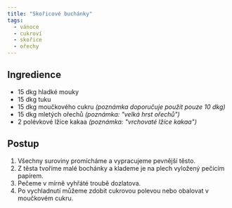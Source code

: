 ```yaml
---
title: "Skořicové buchánky"
tags:
  - vánoce
  - cukroví
  - skořice
  - ořechy
---
```


## Ingredience
- 15 dkg hladké mouky
- 15 dkg tuku
- 15 dkg moučkového cukru *(poznámka doporučuje použít pouze 10 dkg)*
- 15 dkg mletých ořechů *(poznámka: "velká hrst ořechů")*
- 2 polévkové lžíce kakaa *(poznámka: "vrchovaté lžíce kakaa")*

## Postup
1. Všechny suroviny promícháme a vypracujeme pevnější těsto.
2. Z těsta tvoříme malé bochánky a klademe je na plech vyložený pečicím papírem.
3. Pečeme v mírně vyhřáté troubě dozlatova.
4. Po vychladnutí můžeme zdobit cukrovou polevou nebo obalovat v moučkovém cukru.
